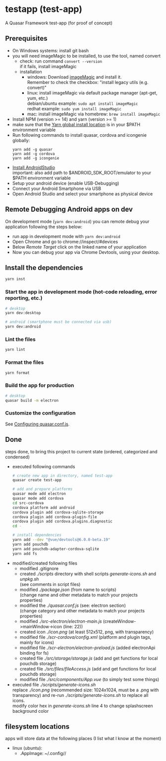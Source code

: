 # testapp (test-app)

A Quasar Framework test-app (for proof of concept)

## Prerequisites
* On Windows systems: install git bash
* you will need imageMagic to be installed, to use the tool, named convert
  * check: run command `convert --version` \
    if it fails, install imageMagic
  * installation
    * windows: Download [imageMagic](https://imagemagick.org/script/download.php) and install it. \
      Remember to check the checkbox: "install legacy utils (e.g. convert)"
    * linux: install imageMagic via default package manager (apt-get, yum, etc.) \
      debian/ubuntu example: `sudo apt install imageMagic` \
      redhat example: `sudo yum install imageMagic`
    * mac: install imageMagic via homebrew: `brew install imageMagic`
* Install NPM (version >= 14) and yarn (version  >= 1)
* make sure that the [Yarn global install location](https://classic.yarnpkg.com/en/docs/cli/global/) is in your $PATH environment variable
* Run following commands to install quasar, cordova and icongenie globally:
  ```
  yarn add -g quasar
  yarn add -g cordova
  yarn add -g icongenie
  ```
* [Install AndroidStudio](https://quasar.dev/quasar-cli/developing-cordova-apps/preparation) \
  important: also add path to $ANDROID_SDK_ROOT/emulator to your $PATH environment variable
* Setup your android device (enable USB-Debugging)
* Connect your Android Smartphone via USB
* Open Android Studio and select your smartphone as physical device

## Remote Debugging Android apps on dev
On development mode (`yarn dev:android`) you can remote debug your application following the steps below:
* run app in development mode with `yarn dev:android`
* Open Chrome and go to chrome://inspect/#devices
* Below *Remote Target* click on the linked name of your application
* Now you can debug your app via Chrome Devtools, using your desktop.

## Install the dependencies

```bash
yarn inst
```

### Start the app in development mode (hot-code reloading, error reporting, etc.)

```bash
# desktop
yarn dev:desktop

# android (smartphone must be connected via usb)
yarn dev:android
```

### Lint the files

```bash
yarn lint
```

### Format the files

```bash
yarn format
```

### Build the app for production

```bash
# desktop
quasar build -m electron
```

### Customize the configuration

See [Configuring quasar.conf.js](https://quasar.dev/quasar-cli/quasar-conf-js).

## Done
steps done, to bring this project to current state (ordered, categorized and condensed)
* executed following commands
  ```bash
  # create new app in directory, named test-app
  quasar create test-app

  # add and prepare platforms
  quasar mode add electron
  quasar mode add cordova
  cd src-cordova
  cordova platform add android
  cordova plugin add cordova-sqlite-storage
  cordova plugin add cordova-plugin-file
  cordova plugin add cordova.plugins.diagnostic
  cd -

  # install dependencies
  yarn add --dev "@vue/devtools@6.0.0-beta.19"
  yarn add pouchdb
  yarn add pouchdb-adapter-cordova-sqlite
  yarn add fs
  ```
* modified/created following files
  * modified .gitignore
  * created *./scripts* directory with shell scripts *generate-icons.sh* and *unpkg.sh* \
    (see comments in script files)
  * modified *./package.json* (from name to scripts) \
    (change name and other metadata to match your projects properties)
  * modified the *./quasar.conf.js* (see: electron section) \
    (change category and other metadata to match your projects properties)
  * modified *./src-electron/electron-main.js* (createWindow->mainWindow->icon (line: 22))
  * created icon *./icon.png* (at least 512x512, png, with transparency)
  * modified file *./scr-cordova/config.xml* (platform and plugin tags, mainly for icons)
  * modified file *./scr-electron/electron-preload.js* (added electronApi binding for fs)
  * created file *./src/storage/storage.js* (add and get functions for local pouchdb storage)
  * created file *./src/files/fileAccess.js* (add and get functions for local pouchdb storage)
  * modified file *./src/components/App.vue* (to simply test some things)
* executed file *./scripts/generate-icons.sh* \
  replace *./icon.png* (recommended size: 1024x1024, must be a .png with transparency)
  and re-run *./scripts/generate-icons.sh* to replace all icons. \
  modify color hex in *generate-icons.sh* line 4 to change splashscreen background color

## filesystem locations
apps will store data at the following places (I list what I know at the moment)
* linux (ubuntu):
  * .AppImage: ~/.config/<app-name>/
